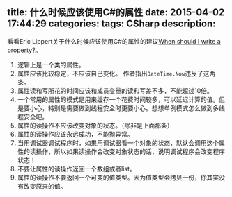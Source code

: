 title: 什么时候应该使用C#的属性
date: 2015-04-02 17:44:29
categories:
tags: CSharp
description:
---
看看Eric Lippert关于什么时候应该使用C#的属性的建议[When should I write a property?](http://ericlippert.com/2014/05/19/when-should-i-write-a-property/)。

1. 逻辑上是一个类的属性。  
1. 属性应该比较稳定，不应该自己变化。 作者指出`DateTime.Now`违反了这两条。  
1. 属性读和写所花的时间应该和成员变量的读和写差不多，不能超过10倍。  
1. 一个常用的属性的模式是用来缓存一个花费时间较多，可以延迟计算的值。但是要小心，特别是需要做到线程安全时更要小心。想想单例模式怎么做到多线程安全吧。  
1. 属性的读操作不应该改变对象的状态。（除非是上面那条）  
1. 属性的读操作应该永远成功，不能抛异常。  
1. 当用调试器调试程序时，如果用调试器看一个对象的状态，默认会调用这个属性的读操作，所以如果读操作会改变对象状态的话，说明调试程序会改变程序状态！  
1. 不要让属性的读操作返回一个数组或者list。  
1. 属性的读操作不要返回一个可变的值类型。因为值类型会拷贝一份，你其实没有改变原来的值。
